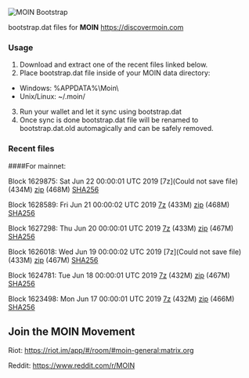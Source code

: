 ![MOIN Bootstrap](https://i.imgur.com/KjM1jMp.jpg)

bootstrap.dat files for **MOIN** https://discovermoin.com

### Usage

1. Download and extract one of the recent files linked below.
2. Place bootstrap.dat file inside of your MOIN data directory:
 - Windows: %APPDATA%\Moin\
 - Unix/Linux: ~/.moin/
3. Run your wallet and let it sync using bootstrap.dat
4. Once sync is done bootstrap.dat file will be renamed to bootstrap.dat.old automagically and can be safely removed.


### Recent files

####For mainnet:

Block 1629875: Sat Jun 22 00:00:01 UTC 2019 [7z](Could not save file) (434M) [zip]() (468M) [SHA256]()

Block 1628589: Fri Jun 21 00:00:02 UTC 2019 [7z](https://transfer.sh/HOuzh/bootstrap.dat.20190621.7z) (433M) [zip](https://transfer.sh/2fFii/bootstrap.dat.20190621.zip) (468M) [SHA256](https://transfer.sh/P2sXl/sha256.txt)

Block 1627298: Thu Jun 20 00:00:01 UTC 2019 [7z]() (433M) [zip]() (467M) [SHA256]()

Block 1626018: Wed Jun 19 00:00:02 UTC 2019 [7z](Could not save file) (433M) [zip](https://transfer.sh/kMpxM/bootstrap.dat.20190619.zip) (467M) [SHA256](https://transfer.sh/db9Kl/sha256.txt)

Block 1624781: Tue Jun 18 00:00:01 UTC 2019 [7z](https://transfer.sh/IfAZX/bootstrap.dat.20190618.7z) (432M) [zip](https://transfer.sh/tZQO0/bootstrap.dat.20190618.zip) (467M) [SHA256](https://transfer.sh/ga42m/sha256.txt)

Block 1623498: Mon Jun 17 00:00:01 UTC 2019 [7z](https://transfer.sh/dMDjx/bootstrap.dat.20190617.7z) (432M) [zip](https://transfer.sh/VrWZe/bootstrap.dat.20190617.zip) (466M) [SHA256](https://transfer.sh/11AAEa/sha256.txt)

## Join the MOIN Movement

Riot: https://riot.im/app/#/room/#moin-general:matrix.org

Reddit: https://www.reddit.com/r/MOIN
